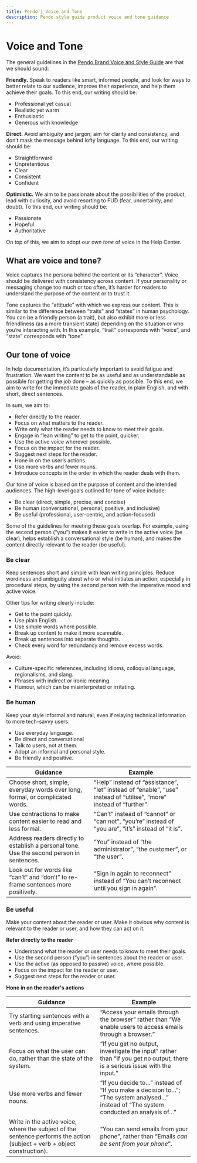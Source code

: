 ```yaml
---
title: Pendo | Voice and Tone
description: Pendo style guide product voice and tone guidance
---
```


# Voice and Tone

The general guidelines in the [Pendo Brand Voice and Style Guide](https://docs.google.com/presentation/d/1NA5n3Ac5lWPzANcUE7vVbaYnEcP1fDpkNK6RB7fpFlQ/edit#slide=id.g10f0d2d600c_0_1) are that we should sound:

**Friendly.** Speak to readers like smart, informed people, and look for ways to better relate to our audience, improve their experience, and help them achieve their goals. To this end, our writing should be:

*  Professional yet casual
*  Realistic yet warm
*  Enthusiastic
*    Generous with knowledge

**Direct.** Avoid ambiguity and jargon; aim for clarity and consistency, and don’t mask the message behind lofty language. To this end, our writing should be:

*  Straightforward
*  Unpretentious
*  Clear
*  Consistent
*  Confident

**Optimistic.** We aim to be passionate about the possibilities of the product, lead with curiosity, and avoid resorting to FUD (fear, uncertainty, and doubt). To this end, our writing should be:

*  Passionate
*  Hopeful
*  Authoritative

On top of this, we aim to adopt our own *tone* of voice in the Help Center.

## What are voice and tone?

Voice captures the persona behind the content or its “character”. Voice should be delivered with consistency across content. If your personality or messaging change too much or too often, it’s harder for readers to understand the purpose of the content or to trust it.

Tone captures the “attitude” with which we express our content. This is similar to the difference between “traits” and “states” in human psychology. You can be a friendly person (a trait), but also exhibit more or less friendliness (as a more transient state) depending on the situation or who you’re interacting with. In this example, “trait” corresponds with “voice”, and “state” corresponds with “tone”.

## Our tone of voice

In help documentation, it’s particularly important to avoid fatigue and frustration. We want the content to be as useful and as understandable as possible for getting the job done – as quickly as possible. To this end, we aim to write for the immediate goals of the reader, in plain English, and with short, direct sentences.

In sum, we aim to:

*  Refer directly to the reader.
*  Focus on what matters to the reader.
*  Write only what the reader needs to know to meet their goals.
*  Engage in “lean writing” to get to the point, quicker.
*  Use the active voice wherever possible.
*  Focus on the impact for the reader.
*  Suggest next steps for the reader.
*  Hone in on the user’s actions.
*  Use more verbs and fewer nouns.
*  Introduce concepts in the order in which the reader deals with them.

Our tone of voice is based on the purpose of content and the intended audiences. The high-level goals outlined for tone of voice include:

*  Be clear (direct, simple, precise, and concise)
*  Be human (conversational, personal, positive, and inclusive)
*  Be useful (professional, user-centric, and action-focused)

Some of the guidelines for meeting these goals overlap. For example, using the second person (“you”) makes it easier to write in the active voice (be clear), helps establish a conversational style (be human), and makes the content directly relevant to the reader (be useful).

### Be clear

Keep sentences short and simple with lean writing principles. Reduce wordiness and ambiguity about who or what initiates an action, especially in procedural steps, by using the second person with the imperative mood and active voice.

Other tips for writing clearly include:

*  Get to the point quickly.
*  Use plain English.
*  Use simple words where possible.
*  Break up content to make it more scannable.
*  Break up sentences into separate thoughts.
*  Check every word for redundancy and remove excess words.

Avoid:

*  Culture-specific references, including idioms, colloquial language, regionalisms, and slang.
*  Phrases with indirect or ironic meaning.
*  Humour, which can be misinterpreted or irritating.

### Be human

Keep your style informal and natural, even if relaying technical information to more tech-savvy users.

*  Use everyday language.
*  Be direct and conversational
*  Talk *to* users, not at them.
*  Adopt an informal and personal style.
*  Be friendly and positive.

|**Guidance** | **Example** |
|---|---|
|Choose short, simple, everyday words over long, formal, or complicated words.| “Help” instead of “assistance”, “let” instead of “enable”, “use” instead of “utilise”, “more” instead of “further”.|
|Use contractions to make content easier to read and less formal. | “Can’t” instead of “cannot” or “can not”, “you’re” instead of “you are”, “it’s” instead of “it is”. |
|Address readers directly to establish a personal tone. Use the second person in sentences.| “You” instead of “the administrator”, “the customer”, or “the user”.|
|Look out for words like “can’t” and “don’t” to re-frame sentences more positively.|“Sign in again to reconnect” instead of “You can’t reconnect until you sign in again”.|

### Be useful

Make your content about the reader or user. Make it obvious why content is relevant to the reader or user, and how they can act on it.

**Refer directly to the reader**

*  Understand what the reader or user needs to know to meet their goals.
*  Use the second person (“you”) in sentences about the reader or user.
*  Use the active (as opposed to passive) voice, where possible.
*  Focus on the impact for the reader or user.
*  Suggest next steps for the reader or user.

**Hone in on the reader's actions**

|**Guidance** | **Example** |
|---|---|
|Try starting sentences with a verb and using imperative sentences.| “Access your emails through the browser” rather than “We enable users to access emails through a browser.” |
|Focus on what the user can do, rather than the state of the system. | “If you get no output, investigate the input” rather than “If you get no output, there is a serious issue with the input.” |
|Use more verbs and fewer nouns. | “If you decide to…” instead of “If you make a decision to…”; “The system analysed…” instead of “The system conducted an analysis of…” |
|Write in the active voice, where the subject of the sentence performs the action (subject + verb + object construction). | “You can send emails from your phone”, rather than “Emails *can be sent from your phone*”. |
